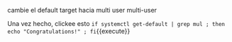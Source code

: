 cambie el default target hacia multi user  multi-user 

Una vez hecho, clickee esto
`if systemctl get-default | grep mul ; then echo "Congratulations!" ; fi`{{execute}}
